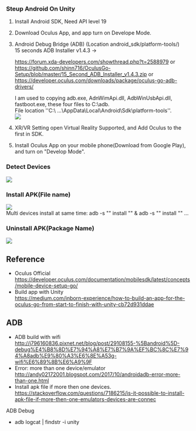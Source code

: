 ### Steup Android On Unity
1. Install Android SDK, Need API level 19
2. Download Oculus App, and app turn on Develope Mode.
3. Android Debug Bridge (ADB) (Location android_sdk/platform-tools/)  
  15 seconds ADB Installer v1.4.3 ->   
  
    https://forum.xda-developers.com/showthread.php?t=2588979 or  
    https://github.com/shinn716/OculusGo-Setup/blob/master/15_Second_ADB_Installer_v1.4.3.zip or  
    https://developer.oculus.com/downloads/package/oculus-go-adb-drivers/  
      
    I am used to copying adb.exe, AdnWimApi.dll, AdbWinUsbApi.dll, fastboot.exe, these four files to C:\adb\.  
    File location ''C:\ ...\AppData\Local\Android\Sdk\platform-tools''.  
    <img src="https://github.com/shinn716/OculusGo_Setup/blob/master/adb04.png" /></a>  
    
    
4. XR/VR Setting open Virtual Reality Supported, and Add Oculus to the first in SDK.  
5. Install Oculus App on your mobile phone(Download from Google Play), and turn on "Develop Mode".  
    
### Detect Devices  
<img src="https://github.com/shinn716/OculusGo_Setup/blob/master/adb01.png" /></a>  
  
### Install APK(File name)  
<img src="https://github.com/shinn716/OculusGo_Setup/blob/master/adb02.png" /></a>   
Multi devices install at same time: adb -s "<deviceIDfromlist>" install "<path-to-apk>" & adb -s "<deviceIDfromlist>" install "<path-to-apk>" ...   
  
### Uninstall APK(Package Name)  
<img src="https://github.com/shinn716/OculusGo_Setup/blob/master/adb03.png" /></a>  
  
Reference  
---
 - Oculus Official  
 https://developer.oculus.com/documentation/mobilesdk/latest/concepts/mobile-device-setup-go/  
 - Build app with Unity  
 https://medium.com/inborn-experience/how-to-build-an-app-for-the-oculus-go-from-start-to-finish-with-unity-cb72d931ddae  

ADB
---
 - ADB build with wifi  
http://j796160836.pixnet.net/blog/post/29108155-%5Bandroid%5D-debug%E4%B8%8D%E7%94%A8%E7%B7%9A%EF%BC%8C%E7%94%A8adb%E9%80%A3%E6%8E%A53g-wifi%E6%89%8B%E6%A9%9F  
 - Error: more than one device/emulator  
 http://andy02172001.blogspot.com/2017/10/androidadb-error-more-than-one.html  
 - Install apk file if more then one devices.  
 https://stackoverflow.com/questions/7186215/is-it-possible-to-install-apk-file-if-more-then-one-emulators-devices-are-connec  
 
 ADB Debug  
 - adb logcat | findstr -i unity  
